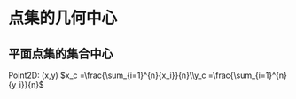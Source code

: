 # 点集的几何中心

## 平面点集的集合中心

Point2D: (x,y)
$x_c =\frac{\sum_{i=1}^{n}{x_i}}{n}\\y_c =\frac{\sum_{i=1}^{n}{y_i}}{n}$